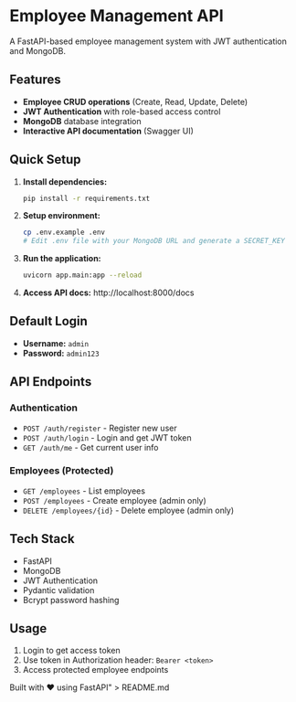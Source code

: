 # Employee Management API

A FastAPI-based employee management system with JWT authentication and MongoDB.

## Features

- **Employee CRUD operations** (Create, Read, Update, Delete)
- **JWT Authentication** with role-based access control
- **MongoDB** database integration
- **Interactive API documentation** (Swagger UI)

## Quick Setup

1. **Install dependencies:**
   ```bash
   pip install -r requirements.txt
   ```

2. **Setup environment:**
   ```bash
   cp .env.example .env
   # Edit .env file with your MongoDB URL and generate a SECRET_KEY
   ```

3. **Run the application:**
   ```bash
   uvicorn app.main:app --reload
   ```

4. **Access API docs:** http://localhost:8000/docs

## Default Login

- **Username:** `admin`
- **Password:** `admin123`

## API Endpoints

### Authentication
- `POST /auth/register` - Register new user
- `POST /auth/login` - Login and get JWT token
- `GET /auth/me` - Get current user info

### Employees (Protected)
- `GET /employees` - List employees
- `POST /employees` - Create employee (admin only)
- `DELETE /employees/{id}` - Delete employee (admin only)

## Tech Stack

- FastAPI
- MongoDB
- JWT Authentication
- Pydantic validation
- Bcrypt password hashing

## Usage

1. Login to get access token
2. Use token in Authorization header: `Bearer <token>`
3. Access protected employee endpoints

Built with ❤️ using FastAPI" > README.md
